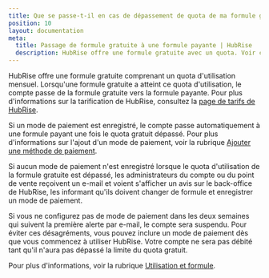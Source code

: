 ```yaml
---
title: Que se passe-t-il en cas de dépassement de quota de ma formule gratuite ?
position: 10
layout: documentation
meta:
  title: Passage de formule gratuite à une formule payante | HubRise
  description: HubRise offre une formule gratuite avec un quota. Voir comment passer à une formule payante lorsque la formule gratuite a atteint son quota d'utilisation mensuel.
---
```


HubRise offre une formule gratuite comprenant un quota d'utilisation mensuel. Lorsqu'une formule gratuite a atteint ce quota d'utilisation, le compte passe de la formule gratuite vers la formule payante. Pour plus d'informations sur la tarification de HubRise, consultez la [page de tarifs de HubRise](/tarifs/).

Si un mode de paiement est enregistré, le compte passe automatiquement à une formule payant une fois le quota gratuit dépassé. Pour plus d'informations sur l'ajout d'un mode de paiement, voir la rubrique [Ajouter une méthode de paiement](/docs/paiement#ajouter-une-m-thode-de-paiement).

Si aucun mode de paiement n'est enregistré lorsque le quota d'utilisation de la formule gratuite est dépassé, les administrateurs du compte ou du point de vente reçoivent un e-mail et voient s'afficher un avis sur le back-office de HubRise, les informant qu'ils doivent changer de formule et enregistrer un mode de paiement.

Si vous ne configurez pas de mode de paiement dans les deux semaines qui suivent la première alerte par e-mail, le compte sera suspendu. Pour éviter ces désagréments, vous pouvez inclure un mode de paiement dès que vous commencez à utiliser HubRise. Votre compte ne sera pas débité tant qu'il n'aura pas dépassé la limite du quota gratuit.

Pour plus d'informations, voir la rubrique [Utilisation et formule](/docs/utilisation-formule/).
